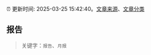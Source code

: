 :alarm_clock: 更新时间: 2025-03-25 15:42:40。[文章来源](/README.md)、[文章分类](/TAGS.md)

## 报告


> 关键字：`报告`、`月报`



